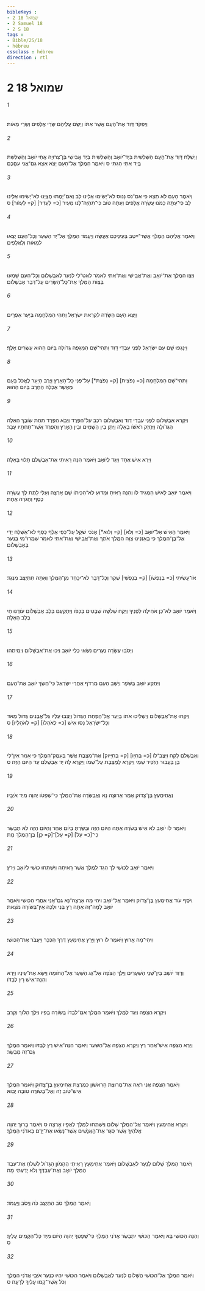 ```yaml
---
bibleKeys : 
- 2 שמואל 18
- 2 Samuel 18
- 2 S 18
tags : 
- Bible/2S/18
- hébreu
cssclass : hébreu
direction : rtl
---
```


# 2 שמואל 18

###### 1
וַיִּפְקֹד דָּוִד אֶת־הָעָם אֲשֶׁר אִתֹּו וַיָּשֶׂם עֲלֵיהֶם שָׂרֵי אֲלָפִים וְשָׂרֵי מֵאֹות׃
###### 2
וַיְשַׁלַּח דָּוִד אֶת־הָעָם הַשְּׁלִשִׁית בְּיַד־יֹואָב וְהַשְּׁלִשִׁית בְּיַד אֲבִישַׁי בֶּן־צְרוּיָה אֲחִי יֹואָב וְהַשְּׁלִשִׁת בְּיַד אִתַּי הַגִּתִּי ס וַיֹּאמֶר הַמֶּלֶךְ אֶל־הָעָם יָצֹא אֵצֵא גַּם־אֲנִי עִםָּכֶם׃
###### 3
וַיֹּאמֶר הָעָם לֹא תֵצֵא כִּי אִם־נֹס נָנוּס לֹא־יָשִׂימוּ אֵלֵינוּ לֵב וְאִם־יָמֻתוּ חֶצְיֵנוּ לֹא־יָשִׂימוּ אֵלֵינוּ לֵב כִּי־עַתָּה כָמֹנוּ עֲשָׂרָה אֲלָפִים וְעַתָּה טֹוב כִּי־תִהְיֶה־לָּנוּ מֵעִיר [כ= לַעְזִיר] [ק= לַעְזֹור]׃ ס
###### 4
וַיֹּאמֶר אֲלֵיהֶם הַמֶּלֶךְ אֲשֶׁר־יִיטַב בְּעֵינֵיכֶם אֶעֱשֶׂה וַיַּעֲמֹד הַמֶּלֶךְ אֶל־יַד הַשַּׁעַר וְכָל־הָעָם יָצְאוּ לְמֵאֹות וְלַאֲלָפִים׃
###### 5
וַיְצַו הַמֶּלֶךְ אֶת־יֹואָב וְאֶת־אֲבִישַׁי וְאֶת־אִתַּי לֵאמֹר לְאַט־לִי לַנַּעַר לְאַבְשָׁלֹום וְכָל־הָעָם שָׁמְעוּ בְּצַוֹּת הַמֶּלֶךְ אֶת־כָּל־הַשָּׂרִים עַל־דְּבַר אַבְשָׁלֹום׃
###### 6
וַיֵּצֵא הָעָם הַשָּׂדֶה לִקְרַאת יִשְׂרָאֵל וַתְּהִי הַמִּלְחָמָה בְּיַעַר אֶפְרָיִם׃
###### 7
וַיִּנָּגְפוּ שָׁם עַם יִשְׂרָאֵל לִפְנֵי עַבְדֵי דָוִד וַתְּהִי־שָׁם הַמַּגֵּפָה גְדֹולָה בַּיֹּום הַהוּא עֶשְׂרִים אָלֶף׃
###### 8
וַתְּהִי־שָׁם הַמִּלְחָמָה [כ= נָפֹצֵית] [ק= נָפֹצֶת*] עַל־פְּנֵי כָל־הָאָרֶץ וַיֶּרֶב הַיַּעַר לֶאֱכֹל בָּעָם מֵאֲשֶׁר אָכְלָה הַחֶרֶב בַּיֹּום הַהוּא׃
###### 9
וַיִּקָּרֵא אַבְשָׁלֹום לִפְנֵי עַבְדֵי דָוִד וְאַבְשָׁלֹום רֹכֵב עַל־הַפֶּרֶד וַיָּבֹא הַפֶּרֶד תַּחַת שֹׂובֶךְ הָאֵלָה הַגְּדֹולָה וַיֶּחֱזַק רֹאשֹׁו בָאֵלָה וַיֻּתַּן בֵּין הַשָּׁמַיִם וּבֵין הָאָרֶץ וְהַפֶּרֶד אֲשֶׁר־תַּחְתָּיו עָבָר׃
###### 10
וַיַּרְא אִישׁ אֶחָד וַיַּגֵּד לְיֹואָב וַיֹּאמֶר הִנֵּה רָאִיתִי אֶת־אַבְשָׁלֹם תָּלוּי בָּאֵלָה׃
###### 11
וַיֹּאמֶר יֹואָב לָאִישׁ הַמַּגִּיד לֹו וְהִנֵּה רָאִיתָ וּמַדּוּעַ לֹא־הִכִּיתֹו שָׁם אָרְצָה וְעָלַי לָתֶת לְךָ עֲשָׂרָה כֶסֶף וַחֲגֹרָה אֶחָת׃
###### 12
וַיֹּאמֶר הָאִישׁ אֶל־יֹואָב [כ= וְלֹא] [ק= וְלוּא*] אָנֹכִי שֹׁקֵל עַל־כַּפַּי אֶלֶף כֶּסֶף לֹא־אֶשְׁלַח יָדִי אֶל־בֶּן־הַמֶּלֶךְ כִּי בְאָזְנֵינוּ צִוָּה הַמֶּלֶךְ אֹתְךָ וְאֶת־אֲבִישַׁי וְאֶת־אִתַּי לֵאמֹר שִׁמְרוּ־מִי בַּנַּעַר בְּאַבְשָׁלֹום׃
###### 13
אֹו־עָשִׂיתִי [כ= בְנַפְשֹׁו] [ק= בְנַפְשִׁי] שֶׁקֶר וְכָל־דָּבָר לֹא־יִכָּחֵד מִן־הַמֶּלֶךְ וְאַתָּה תִּתְיַצֵּב מִנֶּגֶד׃
###### 14
וַיֹּאמֶר יֹואָב לֹא־כֵן אֹחִילָה לְפָנֶיךָ וַיִּקַּח שְׁלֹשָׁה שְׁבָטִים בְּכַפֹּו וַיִּתְקָעֵם בְּלֵב אַבְשָׁלֹום עֹודֶנּוּ חַי בְּלֵב הָאֵלָה׃
###### 15
וַיָּסֹבּוּ עֲשָׂרָה נְעָרִים נֹשְׂאֵי כְּלֵי יֹואָב וַיַּכּוּ אֶת־אַבְשָׁלֹום וַיְמִיתֻהוּ׃
###### 16
וַיִּתְקַע יֹואָב בַּשֹּׁפָר וַיָּשָׁב הָעָם מִרְדֹף אַחֲרֵי יִשְׂרָאֵל כִּי־חָשַׂךְ יֹואָב אֶת־הָעָם׃
###### 17
וַיִּקְחוּ אֶת־אַבְשָׁלֹום וַיַּשְׁלִיכוּ אֹתֹו בַיַּעַר אֶל־הַפַּחַת הַגָּדֹול וַיַּצִּבוּ עָלָיו גַּל־אֲבָנִים גָּדֹול מְאֹד וְכָל־יִשְׂרָאֵל נָסוּ אִישׁ [כ= לְאֹהֵלֹו] [ק= לְאֹהָלָיו]׃ ס
###### 18
וְאַבְשָׁלֹם לָקַח וַיַּצֶּב־לֹו [כ= בְחַיָו] [ק= בְחַיָּיוק] אֶת־מַצֶּבֶת אֲשֶׁר בְּעֵמֶק־הַמֶּלֶךְ כִּי אָמַר אֵין־לִי בֵן בַּעֲבוּר הַזְכִּיר שְׁמִי וַיִּקְרָא לַמַּצֶּבֶת עַל־שְׁמֹו וַיִּקָּרֵא לָהּ יַד אַבְשָׁלֹם עַד הַיֹּום הַזֶּה׃ ס
###### 19
וַאֲחִימַעַץ בֶּן־צָדֹוק אָמַר אָרוּצָה נָּא וַאֲבַשְּׂרָה אֶת־הַמֶּלֶךְ כִּי־שְׁפָטֹו יְהוָה מִיַּד אֹיְבָיו׃
###### 20
וַיֹּאמֶר לֹו יֹואָב לֹא אִישׁ בְּשֹׂרָה אַתָּה הַיֹּום הַזֶּה וּבִשַּׂרְתָּ בְּיֹום אַחֵר וְהַיֹּום הַזֶּה לֹא תְבַשֵּׂר כִּי־[כ= עַל] [ק= עַל]־[ק= כֵּן] בֶּן־הַמֶּלֶךְ מֵת׃
###### 21
וַיֹּאמֶר יֹואָב לַכּוּשִׁי לֵךְ הַגֵּד לַמֶּלֶךְ אֲשֶׁר רָאִיתָה וַיִּשְׁתַּחוּ כוּשִׁי לְיֹואָב וַיָּרֹץ׃
###### 22
וַיֹּסֶף עֹוד אֲחִימַעַץ בֶּן־צָדֹוק וַיֹּאמֶר אֶל־יֹואָב וִיהִי מָה אָרֻצָה־נָּא גַם־אָנִי אַחֲרֵי הַכּוּשִׁי וַיֹּאמֶר יֹואָב לָמָּה־זֶּה אַתָּה רָץ בְּנִי וּלְכָה אֵין־בְּשֹׂורָה מֹצֵאת׃
###### 23
וִיהִי־מָה אָרוּץ וַיֹּאמֶר לֹו רוּץ וַיָּרָץ אֲחִימַעַץ דֶּרֶךְ הַכִּכָּר וַיַּעֲבֹר אֶת־הַכּוּשִׁי׃
###### 24
וְדָוִד יֹושֵׁב בֵּין־שְׁנֵי הַשְּׁעָרִים וַיֵּלֶךְ הַצֹּפֶה אֶל־גַּג הַשַּׁעַר אֶל־הַחֹומָה וַיִּשָּׂא אֶת־עֵינָיו וַיַּרְא וְהִנֵּה־אִישׁ רָץ לְבַדֹּו׃
###### 25
וַיִּקְרָא הַצֹּפֶה וַיַּגֵּד לַמֶּלֶךְ וַיֹּאמֶר הַמֶּלֶךְ אִם־לְבַדֹּו בְּשֹׂורָה בְּפִיו וַיֵּלֶךְ הָלֹוךְ וְקָרֵב׃
###### 26
וַיַּרְא הַצֹּפֶה אִישׁ־אַחֵר רָץ וַיִּקְרָא הַצֹּפֶה אֶל־הַשֹּׁעֵר וַיֹּאמֶר הִנֵּה־אִישׁ רָץ לְבַדֹּו וַיֹּאמֶר הַמֶּלֶךְ גַּם־זֶה מְבַשֵּׂר׃
###### 27
וַיֹּאמֶר הַצֹּפֶה אֲנִי רֹאֶה אֶת־מְרוּצַת הָרִאשֹׁון כִּמְרֻצַת אֲחִימַעַץ בֶּן־צָדֹוק וַיֹּאמֶר הַמֶּלֶךְ אִישׁ־טֹוב זֶה וְאֶל־בְּשֹׂורָה טֹובָה יָבֹוא׃
###### 28
וַיִּקְרָא אֲחִימַעַץ וַיֹּאמֶר אֶל־הַמֶּלֶךְ שָׁלֹום וַיִּשְׁתַּחוּ לַמֶּלֶךְ לְאַפָּיו אָרְצָה ס וַיֹּאמֶר בָּרוּךְ יְהוָה אֱלֹהֶיךָ אֲשֶׁר סִגַּר אֶת־הָאֲנָשִׁים אֲשֶׁר־נָשְׂאוּ אֶת־יָדָם בַּאדֹנִי הַמֶּלֶךְ׃
###### 29
וַיֹּאמֶר הַמֶּלֶךְ שָׁלֹום לַנַּעַר לְאַבְשָׁלֹום וַיֹּאמֶר אֲחִימַעַץ רָאִיתִי הֶהָמֹון הַגָּדֹול לִשְׁלֹחַ אֶת־עֶבֶד הַמֶּלֶךְ יֹואָב וְאֶת־עַבְדֶּךָ וְלֹא יָדַעְתִּי מָה׃
###### 30
וַיֹּאמֶר הַמֶּלֶךְ סֹב הִתְיַצֵּב כֹּה וַיִּסֹּב וַיַּעֲמֹד׃
###### 31
וְהִנֵּה הַכּוּשִׁי בָּא וַיֹּאמֶר הַכּוּשִׁי יִתְבַּשֵּׂר אֲדֹנִי הַמֶּלֶךְ כִּי־שְׁפָטְךָ יְהוָה הַיֹּום מִיַּד כָּל־הַקָּמִים עָלֶיךָ׃ ס
###### 32
וַיֹּאמֶר הַמֶּלֶךְ אֶל־הַכּוּשִׁי הֲשָׁלֹום לַנַּעַר לְאַבְשָׁלֹום וַיֹּאמֶר הַכּוּשִׁי יִהְיוּ כַנַּעַר אֹיְבֵי אֲדֹנִי הַמֶּלֶךְ וְכֹל אֲשֶׁר־קָמוּ עָלֶיךָ לְרָעָה׃ ס
